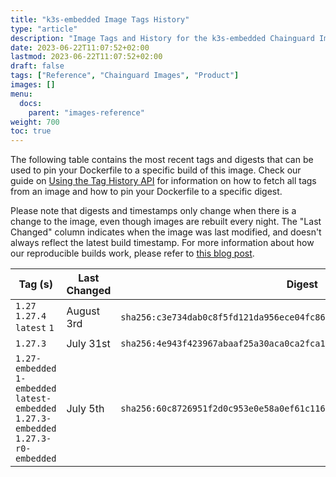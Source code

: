 ```yaml
---
title: "k3s-embedded Image Tags History"
type: "article"
description: "Image Tags and History for the k3s-embedded Chainguard Image"
date: 2023-06-22T11:07:52+02:00
lastmod: 2023-06-22T11:07:52+02:00
draft: false
tags: ["Reference", "Chainguard Images", "Product"]
images: []
menu:
  docs:
    parent: "images-reference"
weight: 700
toc: true
---
```


The following table contains the most recent tags and digests that can be used to pin your Dockerfile to a specific build of this image. Check our guide on [Using the Tag History API](/chainguard/chainguard-images/using-the-tag-history-api/) for information on how to fetch all tags from an image and how to pin your Dockerfile to a specific digest.

Please note that digests and timestamps only change when there is a change to the image, even though images are rebuilt every night. The "Last Changed" column indicates when the image was last modified, and doesn't always reflect the latest build timestamp. For more information about how our reproducible builds work, please refer to [this blog post](https://www.chainguard.dev/unchained/reproducing-chainguards-reproducible-image-builds).

| Tag (s)                                                                                | Last Changed | Digest                                                                    |
|----------------------------------------------------------------------------------------|--------------|---------------------------------------------------------------------------|
|  `1.27` `1.27.4` `latest` `1`                                                          | August 3rd   | `sha256:c3e734dab0c8f5fd121da956ece04fc869f42ae3e534942968f62bd771605785` |
|  `1.27.3`                                                                              | July 31st    | `sha256:4e943f423967abaaf25a30aca0ca2fca1cf19c2e89805d51f03ebd78728b1470` |
|  `1.27-embedded` `1-embedded` `latest-embedded` `1.27.3-embedded` `1.27.3-r0-embedded` | July 5th     | `sha256:60c8726951f2d0c953e0e58a0ef61c116132d030812b50bd673b8f6abd913483` |
